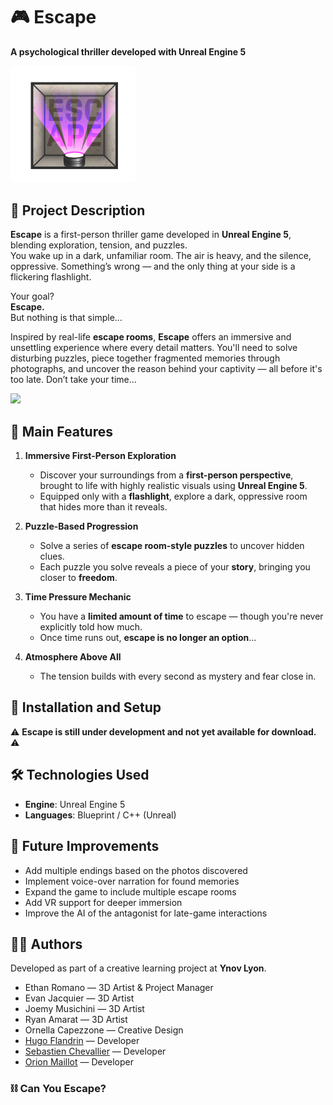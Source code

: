 # 🎮 **Escape**  
**A psychological thriller developed with Unreal Engine 5**

<img src="img/Logo.png" width="200" />

## 📜 **Project Description**  
**Escape** is a first-person thriller game developed in **Unreal Engine 5**, blending exploration, tension, and puzzles.  
You wake up in a dark, unfamiliar room. The air is heavy, and the silence, oppressive. Something’s wrong — and the only thing at your side is a flickering flashlight.

Your goal?  
**Escape.**  
But nothing is that simple...

Inspired by real-life **escape rooms**, **Escape** offers an immersive and unsettling experience where every detail matters. You'll need to solve disturbing puzzles, piece together fragmented memories through photographs, and uncover the reason behind your captivity — all before it's too late. Don’t take your time...

<img src="img/Ambiance.png" width="500" />

## 🧩 **Main Features**

1. **Immersive First-Person Exploration**  
   - Discover your surroundings from a **first-person perspective**, brought to life with highly realistic visuals using **Unreal Engine 5**.  
   - Equipped only with a **flashlight**, explore a dark, oppressive room that hides more than it reveals.

2. **Puzzle-Based Progression**  
   - Solve a series of **escape room-style puzzles** to uncover hidden clues.  
   - Each puzzle you solve reveals a piece of your **story**, bringing you closer to **freedom**. 

3. **Time Pressure Mechanic**  
   - You have a **limited amount of time** to escape — though you're never explicitly told how much.  
   - Once time runs out, **escape is no longer an option**...

4. **Atmosphere Above All**   
   - The tension builds with every second as mystery and fear close in.

## 🚀 **Installation and Setup**

⚠️ **Escape is still under development and not yet available for download.** ⚠️

## 🛠️ **Technologies Used**  
- **Engine**: Unreal Engine 5  
- **Languages**: Blueprint / C++ (Unreal)

## 🎯 **Future Improvements**  
- Add multiple endings based on the photos discovered  
- Implement voice-over narration for found memories  
- Expand the game to include multiple escape rooms  
- Add VR support for deeper immersion  
- Improve the AI of the antagonist for late-game interactions  

## 🧑‍💻 **Authors**  
Developed as part of a creative learning project at **Ynov Lyon**.  
   - Ethan Romano — 3D Artist & Project Manager  
   - Evan Jacquier — 3D Artist  
   - Joemy Musichini — 3D Artist  
   - Ryan Amarat — 3D Artist  
   - Ornella Capezzone — Creative Design  
   - [Hugo Flandrin](https://github.com/HugoFlandrin) — Developer  
   - [Sebastien Chevallier](https://github.com/SebastienChevallier) — Developer  
   - [Orion Maillot](https://github.com/OrianMA) — Developer  

### ⛓️ **Can You Escape?**